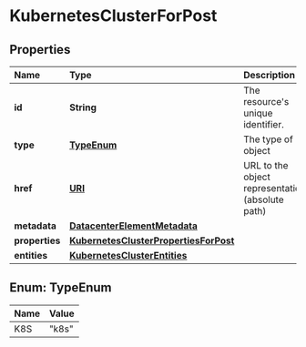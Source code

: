 # KubernetesClusterForPost

## Properties

| Name | Type | Description | Notes |
| :--- | :--- | :--- | :--- |
| **id** | **String** | The resource's unique identifier. | \[optional\] \[readonly\] |
| **type** | [**TypeEnum**](kubernetesclusterforpost.md#TypeEnum) | The type of object | \[optional\] \[readonly\] |
| **href** | [**URI**](https://github.com/ionos-cloud/sdk-java/tree/a12429a4804e6e50d2155ea044d46f0bc32a860f/docs/URI.md) | URL to the object representation \(absolute path\) | \[optional\] \[readonly\] |
| **metadata** | [**DatacenterElementMetadata**](datacenterelementmetadata.md) |  | \[optional\] |
| **properties** | [**KubernetesClusterPropertiesForPost**](kubernetesclusterpropertiesforpost.md) |  |  |
| **entities** | [**KubernetesClusterEntities**](kubernetesclusterentities.md) |  | \[optional\] |

## Enum: TypeEnum

| Name | Value |
| :--- | :--- |
| K8S | "k8s" |

